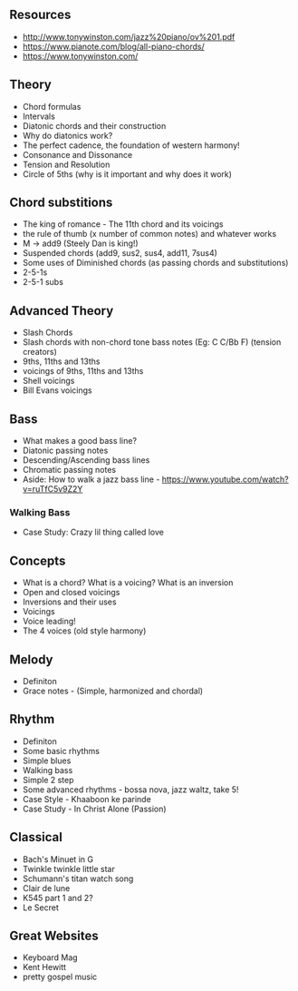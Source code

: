 ## Resources 
- http://www.tonywinston.com/jazz%20piano/ov%201.pdf
- https://www.pianote.com/blog/all-piano-chords/
- https://www.tonywinston.com/



## Theory
- Chord formulas
- Intervals
- Diatonic chords and their construction
- Why do diatonics work?
- The perfect cadence, the foundation of western harmony!
- Consonance and Dissonance
- Tension and Resolution
- Circle of 5ths (why is it important and why does it work)


## Chord substitions 
- The king of romance - The 11th chord and its voicings
- the rule of thumb (x number of common notes) and whatever works
- M -> add9 (Steely Dan is king!)
- Suspended chords (add9, sus2, sus4, add11, 7sus4)
- Some uses of Diminished chords (as passing chords and substitutions)
- 2-5-1s
- 2-5-1 subs


## Advanced Theory
- Slash Chords
- Slash chords with non-chord tone bass notes (Eg: C C/Bb F) (tension creators)
- 9ths, 11ths and 13ths
- voicings of 9ths, 11ths and 13ths
- Shell voicings
- Bill Evans voicings


## Bass
- What makes a good bass line?
- Diatonic passing notes
- Descending/Ascending bass lines
- Chromatic passing notes
- Aside: How to walk a jazz bass line - https://www.youtube.com/watch?v=ruTfC5v9Z2Y

### Walking Bass
- Case Study: Crazy lil thing called love


## Concepts
- What is a chord? What is a voicing? What is an inversion
- Open and closed voicings
- Inversions and their uses
- Voicings
- Voice leading!
- The 4 voices (old style harmony)


## Melody
- Definiton
- Grace notes - (Simple, harmonized and chordal)


## Rhythm
- Definiton
- Some basic rhythms
- Simple blues
- Walking bass
- Simple 2 step
- Some advanced rhythms - bossa nova, jazz waltz, take 5!
- Case Style - Khaaboon ke parinde
- Case Study - In Christ Alone (Passion) 


## Classical
- Bach's Minuet in G
- Twinkle twinkle little star
- Schumann's titan watch song
- Clair de lune
- K545 part 1 and 2?
- Le Secret

## Great Websites
- Keyboard Mag
- Kent Hewitt
- pretty gospel music